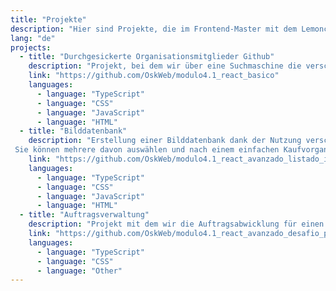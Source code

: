 ```yaml
---
title: "Projekte"
description: "Hier sind Projekte, die im Frontend-Master mit dem Lemoncode-Team entwickelt wurden"
lang: "de"
projects:
  - title: "Durchgesickerte Organisationsmitglieder Github"
    description: "Projekt, bei dem wir über eine Suchmaschine die verschiedenen Mitglieder einer Organisation über Github und als Extra auch über die Charaktere der Serie „Rick and Morty“ filtern können."
    link: "https://github.com/OskWeb/modulo4.1_react_basico"
    languages:
      - language: "TypeScript"
      - language: "CSS"
      - language: "JavaScript"
      - language: "HTML"
  - title: "Bilddatenbank"
    description: "Erstellung einer Bilddatenbank dank der Nutzung verschiedener APIs.
 Sie können mehrere davon auswählen und nach einem einfachen Kaufvorgang herunterladen."
    link: "https://github.com/OskWeb/modulo4.1_react_avanzado_listado_imagenes"
    languages:
      - language: "TypeScript"
      - language: "CSS"
      - language: "JavaScript"
      - language: "HTML"
  - title: "Auftragsverwaltung"
    description: "Projekt mit dem wir die Auftragsabwicklung für einen Lieferanten simulieren können. Von der Erstellung, Auflistung, Versendung etc."
    link: "https://github.com/OskWeb/modulo4.1_react_avanzado_desafio_pedidos"
    languages:
      - language: "TypeScript"
      - language: "CSS"
      - language: "Other"
---
```

